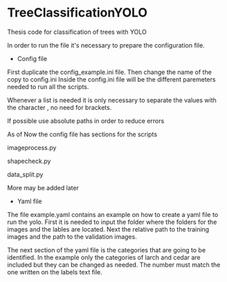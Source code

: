 # TreeClassificationYOLO
Thesis code for classification of trees with YOLO

In order to run the file it's necessary to prepare the configuration file.



* Config file

First duplicate the config_example.ini file. Then change the name of the copy to config.ini
Inside the config.ini file will be the different paremeters needed to run all the scripts.

Whenever a list is needed it is only necessary to separate the values with the character ,  no need for brackets.

If possible use absolute paths in order to reduce errors

As of Now the config file has sections for the scripts

imageprocess.py

shapecheck.py

data_split.py


More may be added later

* Yaml file

The file example.yaml contains an example on how to create a yaml file to run the yolo.
First it is needed to input the folder where the folders for the images and the lables are located.
Next the relative path to the training images and the path to the validation images.

The next section of the yaml file is the categories that are going to be identified. 
In the example only the categories of larch and cedar are included but they can be changed as needed.
The number must match the one written on the labels text file.